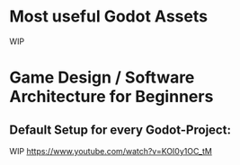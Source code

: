 # Most useful Godot Assets
WIP

# Game Design / Software Architecture for Beginners
## Default Setup for every Godot-Project:
WIP
https://www.youtube.com/watch?v=KOI0y1OC_tM

